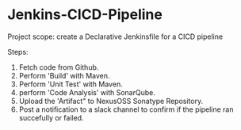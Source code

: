 # Jenkins-CICD-Pipeline
Project scope: create a Declarative Jenkinsfile  for a CICD pipeline

Steps:
1. Fetch code from Github.
2. Perform 'Build' with Maven.
3. Perform 'Unit Test' with Maven.
4. perform 'Code Analysis' with SonarQube.
5. Upload the 'Artifact" to NexusOSS Sonatype Repository.
6. Post a notification to a slack channel to confirm if the pipeline ran succefully or failed. 
